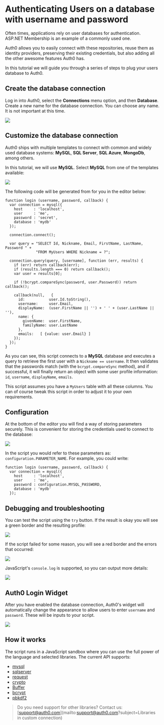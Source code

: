 # Authenticating Users on a database with username and password

Often times, applications rely on user databases for authentication. ASP.NET Membership is an example of a commonly used one.

Auth0 allows you to easily connect with these repositories, reuse them as identity providers, preserving their existing credentials, but also adding all the other awesome features Auth0 has.

In this tutorial we will guide you through a series of steps to plug your users database to Auth0.

## Create the database connection

Log in into Auth0, select the __Connections__ menu option, and then __Database__. Create a new name for the database connection. You can choose any name. It is not important at this time.

![](/img/db-connection-create.png)

## Customize the database connection

Auth0 ships with multiple templates to connect with common and widely used database systems: __MySQL__, __SQL Server__, __SQL Azure__, __MongoDb__, among others.

In this tutorial, we will use __MySQL__. Select __MySQL__ from one of the templates available:

![](/img/db-connection-login-script.png)

The following code will be generated from for you in the editor below:

	function login (username, password, callback) {
	  var connection = mysql({
	    host     : 'localhost',
	    user     : 'me',
	    password : 'secret',
	    database : 'mydb'
	  });

	  connection.connect();

	  var query = "SELECT Id, Nickname, Email, FirstName, LastName, Password " + 
	              "FROM MyUsers WHERE Nickname = ?";

	  connection.query(query, [username], function (err, results) {
	    if (err) return callback(err);
	    if (results.length === 0) return callback();
	    var user = results[0];

	    if (!bcrypt.compareSync(password, user.Password)) return callback();
	    
	    callback(null,   {
	      id:           user.Id.toString(),
	      username:     user.Email, 
	      displayName:  (user.FirstName || '') + ' ' + (user.LastName || ''),
	      name: {
	        givenName:  user.FirstName,
	        familyName: user.LastName
	      }, 
	      emails:   [ {value: user.Email} ]
	    });
	  });
	}

As you can see, this script connects to a __MySQL__ database and executes a query to retrieve the first user with a `Nickname == username`. It then validates that the passwords match (with the `bcrypt.compareSync` method), and if successful, it will finally return an object with some user profile information: `id`, `username`, `displayName`, `emails`. 

This script assumes you have a `MyUsers` table with all these columns. You can of course tweak this script in order to adjust it to your own requirements.

## Configuration

At the bottom of the editor you will find a way of storing parameters securely. This is convenient for storing the credentials used to connect to the database:

![](/img/db-connection-configurate.png)

In the script you would refer to these parameters as: ```configuration.PARAMETER_NAME```. For example, you could write:

	function login (username, password, callback) {
	  var connection = mysql({
	    host     : 'localhost',
	    user     : 'me',
	    password : configuration.MYSQL_PASSWORD,
	    database : 'mydb'
	  });

## Debugging and troubleshooting

You can test the script using the ```try``` button. If the result is okay you will see a green border and the resulting profile:

![](/img/db-connection-try-ok.png)

If the script failed for some reason, you will see a red border and the errors that occurred:

![](/img/db-connection-try-fail.png)

JavaScript's `console.log` is supported, so you can output more details:

![](/img/db-connection-console-log.png)

## Auth0 Login Widget

After you have enabled the database connection, Auth0's widget will automatically change the appearance to allow users to enter `username` and `password`. These will be inputs to your script.

![](/img/db-connection-widget.png)

## How it works

The script runs in a JavaScript sandbox where you can use the full power of the language and selected libraries. The current API supports:

-  [mysql](https://github.com/felixge/node-mysql)
-  [sqlserver](https://github.com/pekim/tedious)
-  [request](https://github.com/mikeal/request)
-  [crypto](http://nodejs.org/api/crypto.html)
-  [Buffer](http://nodejs.org/api/buffer.html)
-  [bcrypt](https://github.com/ncb000gt/node.bcrypt.js/)
-  [pbkdf2](https://github.com/davidmurdoch/easy-pbkdf2)

> Do you need support for other libraries? Contact us: [support@auth0.com](mailto:support@auth0.com?subject=Libraries in custom connection) 